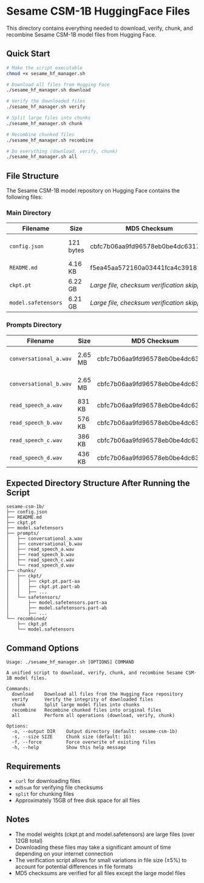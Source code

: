 # Sesame CSM-1B HuggingFace Files

This directory contains everything needed to download, verify, chunk, and recombine Sesame CSM-1B model files from Hugging Face.

## Quick Start

```bash
# Make the script executable
chmod +x sesame_hf_manager.sh

# Download all files from Hugging Face
./sesame_hf_manager.sh download

# Verify the downloaded files
./sesame_hf_manager.sh verify

# Split large files into chunks
./sesame_hf_manager.sh chunk

# Recombine chunked files
./sesame_hf_manager.sh recombine

# Do everything (download, verify, chunk)
./sesame_hf_manager.sh all
```

## File Structure

The Sesame CSM-1B model repository on Hugging Face contains the following files:

### Main Directory
| Filename | Size | MD5 Checksum | Description |
|----------|------|-------------|-------------|
| `config.json` | 121 bytes | cbfc7b06aa9fd96578eb0be4dc6317f4 | Model configuration file |
| `README.md` | 4.16 KB | f5ea45aa572160a03441fca4c39182b0 | Original documentation |
| `ckpt.pt` | 6.22 GB | *Large file, checksum verification skipped* | PyTorch checkpoint file |
| `model.safetensors` | 6.21 GB | *Large file, checksum verification skipped* | SafeTensors model file |

### Prompts Directory
| Filename | Size | MD5 Checksum | Description |
|----------|------|-------------|-------------|
| `conversational_a.wav` | 2.65 MB | cbfc7b06aa9fd96578eb0be4dc6317f4 | Conversational speech sample A |
| `conversational_b.wav` | 2.65 MB | cbfc7b06aa9fd96578eb0be4dc6317f4 | Conversational speech sample B |
| `read_speech_a.wav` | 831 KB | cbfc7b06aa9fd96578eb0be4dc6317f4 | Read speech sample A |
| `read_speech_b.wav` | 576 KB | cbfc7b06aa9fd96578eb0be4dc6317f4 | Read speech sample B |
| `read_speech_c.wav` | 386 KB | cbfc7b06aa9fd96578eb0be4dc6317f4 | Read speech sample C |
| `read_speech_d.wav` | 436 KB | cbfc7b06aa9fd96578eb0be4dc6317f4 | Read speech sample D |

## Expected Directory Structure After Running the Script

```
sesame-csm-1b/
├── config.json
├── README.md
├── ckpt.pt
├── model.safetensors
├── prompts/
│   ├── conversational_a.wav
│   ├── conversational_b.wav
│   ├── read_speech_a.wav
│   ├── read_speech_b.wav
│   ├── read_speech_c.wav
│   └── read_speech_d.wav
├── chunks/
│   ├── ckpt/
│   │   ├── ckpt.pt.part-aa
│   │   ├── ckpt.pt.part-ab
│   │   ├── ...
│   └── safetensors/
│       ├── model.safetensors.part-aa
│       ├── model.safetensors.part-ab
│       ├── ...
└── recombined/
    ├── ckpt.pt
    └── model.safetensors
```

## Command Options

```
Usage: ./sesame_hf_manager.sh [OPTIONS] COMMAND

A unified script to download, verify, chunk, and recombine Sesame CSM-1B model files.

Commands:
  download    Download all files from the Hugging Face repository
  verify      Verify the integrity of downloaded files
  chunk       Split large model files into chunks
  recombine   Recombine chunked files into original files
  all         Perform all operations (download, verify, chunk)

Options:
  -o, --output DIR    Output directory (default: sesame-csm-1b)
  -s, --size SIZE     Chunk size (default: 1G)
  -f, --force         Force overwrite of existing files
  -h, --help          Show this help message
```

## Requirements

- `curl` for downloading files
- `md5sum` for verifying file checksums
- `split` for chunking files
- Approximately 15GB of free disk space for all files

## Notes

- The model weights (ckpt.pt and model.safetensors) are large files (over 12GB total)
- Downloading these files may take a significant amount of time depending on your internet connection
- The verification script allows for small variations in file size (±5%) to account for potential differences in file formats
- MD5 checksums are verified for all files except the large model files
